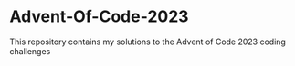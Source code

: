 # Advent-Of-Code-2023
This repository contains my solutions to the Advent of Code 2023 coding challenges
